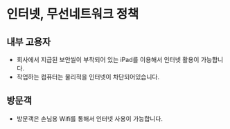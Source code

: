# 인터넷, 무선네트워크 정책

## 내부 고용자
- 회사에서 지급된 보안씰이 부착되어 있는 iPad를 이용해서 인터넷 활용이 가능합니다.
- 작업하는 컴퓨터는 물리적을 인터넷이 차단되어있습니다.

## 방문객
- 방문객은 손님용 Wifi를 통해서 인터넷 사용이 가능합니다.
